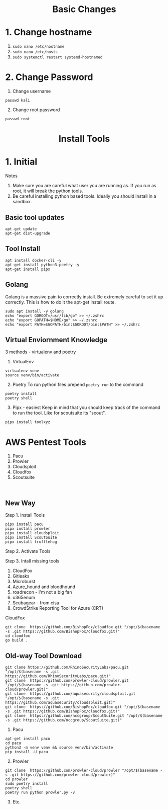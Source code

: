 <h1 align="center">Basic Changes</h1>

# 1. Change hostname
1. `sudo nano /etc/hostname`
2. `sudo nano /etc/hosts`
3. `sudo systemctl restart systemd-hostnamed`


# 2. Change Password

1. Change username

`passwd kali`

2. Change root password

`passwd root`



<h1 align="center">Install Tools</h1>


# 1. Initial

Notes
1. Make sure you are careful what user you are running as. If you run as root, it will break the python tools.
2. Be careful installing python based tools. Ideally you should install in a sandbox.  


## Basic tool updates
```
apt-get update
apt-get dist-upgrade
```

## Tool Install
```
apt install docker-cli -y
apt-get install python3-poetry -y
apt-get install pipx

```

## Golang
Golang is a massive pain to correctly install. Be extremely careful to set it up correctly. This is how to do it the apt-get install route. 
```
sudo apt install -y golang
echo "export GOROOT=/usr/lib/go" >> ~/.zshrc
echo "export GOPATH=$HOME/go" >> ~/.zshrc
echo "export PATH=$GOPATH/bin:$GOROOT/bin:$PATH" >> ~/.zshrc
```


## Virtual Enviornment Knowledge
3 methods - virtualenv and poetry

1. VirtualEnv

```
virtualenv venv
source venv/bin/activate
```

2. Poetry
To run python files prepend `poetry run` to the command
```
poetry install
poetry shell
```


3. Pipx - easiest
Keep in mind that you should keep track of the command to run the tool. Like for scoutsuite its "scout".
```
pipx install toolxyz
```

# AWS Pentest Tools

1. Pacu
2. Prowler
3. Cloudsploit
4. Cloudfox
5. Scoutsuite

&nbsp;


## New Way

Step 1. Install Tools
```
pipx install pacu
pipx install prowler
pipx install cloudsploit
pipx install ScoutSuite
pipx install trufflehog
```





Step 2. Activate Tools 

Step 3. Intall missing tools

1. CloudFox
2. Gitleaks
3. Microburst
4. Azure_hound and bloodhound
5. roadrecon - I'm not a big fan
6. o365enum
7. Scubagear - from cisa
8. CrowdStrike Reporting Tool for Azure (CRT)


CloudFox

```
git clone  https://github.com/BishopFox/cloudfox.git "/opt/$(basename -s .git https://github.com/BishopFox/cloudfox.git)"
cd cloudfox
go build .
```



## Old-way Tool Download

```
git clone https://github.com/RhinoSecurityLabs/pacu.git "/opt/$(basename -s .git https://github.com/RhinoSecurityLabs/pacu.git)"
git clone  https://github.com/prowler-cloud/prowler.git "/opt/$(basename -s .git https://github.com/prowler-cloud/prowler.git)"
git clone  https://github.com/aquasecurity/cloudsploit.git "/opt/$(basename -s .git https://github.com/aquasecurity/cloudsploit.git)"
git clone  https://github.com/BishopFox/cloudfox.git "/opt/$(basename -s .git https://github.com/BishopFox/cloudfox.git)"
git clone  https://github.com/nccgroup/ScoutSuite.git "/opt/$(basename -s .git https://github.com/nccgroup/ScoutSuite.git)"

```


1. Pacu 

```
apt-get install pacu
cd pacu
python3 -m venv venv && source venv/bin/activate
pip install -U pacu
```

2. Prowler
```
git clone  https://github.com/prowler-cloud/prowler "/opt/$(basename -s .git https://github.com/prowler-cloud/prowler)"
cd prowler
sudo poetry install
poetry shell
poetry run python prowler.py -v
```

3. Etc. 
